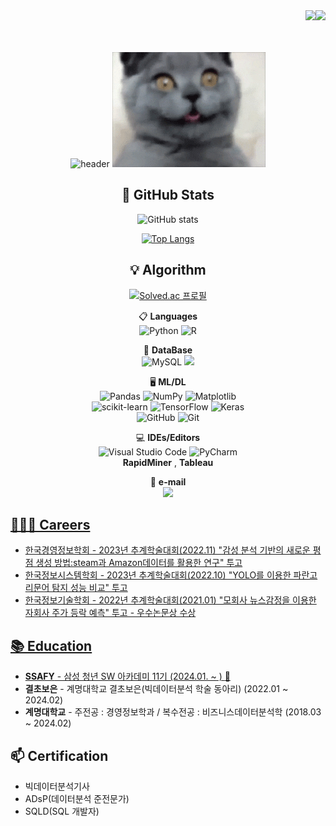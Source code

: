 <!--**Hwangbounghyeon/Hwangbounghyeon** is a ✨ _special_ ✨ repository because its `README.md` (this file) appears on your GitHub profile.

Here are some ideas to get you started:-->
<div align="right">
  <a href="https://hits.seeyoufarm.com">
    <img src="https://hits.seeyoufarm.com/api/count/incr/badge.svg?url=https%3A%2F%2Fgithub.com%2FHwangbounghyeon&count_bg=%23769CDD&title_bg=%238E8E8E&icon=github.svg&icon_color=%23E7E7E7&title=hits&edge_flat=false" align="right" />
    <a href="https://hits.seeyoufarm.com"><img src="https://hits.seeyoufarm.com/api/count/incr/badge.svg?url=https%3A%2F%2Fgithub.com%2FHwangbounghyeon&count_bg=%2379C83D&title_bg=%23555555&icon=&icon_color=%23E7E7E7&title=GitHub&edge_flat=false"/></a>
  </a>
</div>

<div align="center">
<br>
<br>
  
<!-- ![header](https://capsule-render.vercel.app/api?type=waving&color=auto&height=300&section=header&text=🔭Hwangbounghyeon&fontSize=70) -->
![header](https://capsule-render.vercel.app/api?type=cylinder&color=000000&height=150&section=header&text=🔭Hwangbounghyeon's%20Github&fontColor=ffffff&fontSize=70&animation=fadeIn&fontAlignY=55&desc=%20&descAlignY=62&descAlign=62)
<img src="./giphy.gif" alt="Coding">

## :green_book: GitHub Stats
![GitHub stats](https://github-readme-stats.vercel.app/api?username=Hwangbounghyeon&show_icons=true&theme=radical)<br>

[![Top Langs](https://github-readme-stats.vercel.app/api/top-langs/?username=Hwangbounghyeon)](https://github.com/anuraghazra/github-readme-stats)<br>

## :bulb: Algorithm
[![Solved.ac
프로필](http://mazassumnida.wtf/api/generate_badge?boj=grant)](https://solved.ac/grant)






📋 **Languages**<br>
![Python](https://img.shields.io/badge/python-3670A0?style=for-the-badge&logo=python&logoColor=ffdd54)
![R](https://img.shields.io/badge/r-%23276DC3.svg?style=for-the-badge&logo=r&logoColor=white)

💬 **DataBase**<br>
![MySQL](https://img.shields.io/badge/mysql-%2300f.svg?style=for-the-badge&logo=mysql&logoColor=white)
<img src="https://img.shields.io/badge/oracle-F80000?style=for-the-badge&logo=oracle&logoColor=white"> 

🖥️ **ML/DL**<br>
![Pandas](https://img.shields.io/badge/pandas-%23150458.svg?style=for-the-badge&logo=pandas&logoColor=white)
![NumPy](https://img.shields.io/badge/numpy-%23013243.svg?style=for-the-badge&logo=numpy&logoColor=white)
![Matplotlib](https://img.shields.io/badge/Matplotlib-%23ffffff.svg?style=for-the-badge&logo=Matplotlib&logoColor=black)<br>
![scikit-learn](https://img.shields.io/badge/scikit--learn-%23F7931E.svg?style=for-the-badge&logo=scikit-learn&logoColor=white)
![TensorFlow](https://img.shields.io/badge/TensorFlow-%23FF6F00.svg?style=for-the-badge&logo=TensorFlow&logoColor=white)
![Keras](https://img.shields.io/badge/Keras-%23D00000.svg?style=for-the-badge&logo=Keras&logoColor=white)<br>
![GitHub](https://img.shields.io/badge/github-%23121011.svg?style=for-the-badge&logo=github&logoColor=white)
![Git](https://img.shields.io/badge/git-%23F05033.svg?style=for-the-badge&logo=git&logoColor=white)

💻 **IDEs/Editors**<br>
![Visual Studio Code](https://img.shields.io/badge/Visual%20Studio%20Code-0078d7.svg?style=for-the-badge&logo=visual-studio-code&logoColor=white)
![PyCharm](https://img.shields.io/badge/pycharm-143?style=for-the-badge&logo=pycharm&logoColor=black&color=black&labelColor=green)<br>
**RapidMiner**  ,  **Tableau**

🌱 **e-mail** <br>
<a href="grant0808@naver.com"><img src="https://img.shields.io/badge/Gmail-EA4335?style=flat-square&logo=Gmail&logoColor=white&link=grant0808@naver.com"/>
</div>

<div align="left">
  
  ## 👨🏻‍💻 Careers
  - 한국경영정보학회 - 2023년 추계학술대회(2022.11) "감성 분석 기반의 새로운 평점 생성 방법:steam과 Amazon데이터를 활용한 연구" 투고
  - 한국정보시스템학회 - 2023년 추계학술대회(2022.10) "YOLO를 이용한 파란고리문어 탐지 성능 비교" 투고
  - 한국정보기술학회 - 2022년 추계학술대회(2021.01) "모회사 뉴스감정을 이용한 자회사 주가 등락 예측" 투고 - 우수논문상 수상
  
  ## 📚 Education
  - **SSAFY** - 삼성 청년 SW 아카데미 11기 (2024.01. ~ ) [:link:](https://www.ssafy.com/ksp/jsp/swp/swpMain.jsp)
  - **결초보은** - 계명대학교 결초보은(빅데이터분석 학술 동아리) (2022.01 ~ 2024.02)
  - **계명대학교** - 주전공 : 경영정보학과 / 복수전공 : 비즈니스데이터분석학 (2018.03 ~ 2024.02)

  ## 📫 Certification
  - 빅데이터분석기사
  - ADsP(데이터분석 준전문가)
  - SQLD(SQL 개발자)
</div>


<!--

- 💬 Ask me about ...
- 📫 How to reach me: ...
- 😄 Pronouns: ...
- ⚡ Fun fact: ...
-->
